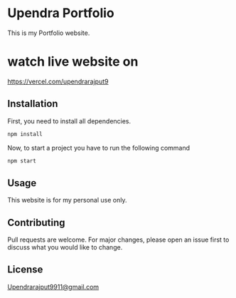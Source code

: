 # Upendra Portfolio

This is my Portfolio website.

# watch live website on

https://vercel.com/upendrarajput9

## Installation

First, you need to install all dependencies.

```bash
npm install
```

Now, to start a project you have to run the following command


```bash
npm start
```

## Usage

This website is for my personal use only.

## Contributing
Pull requests are welcome. For major changes, please open an issue first to discuss what you would like to change.



## License
Upendrarajput9911@gmail.com
